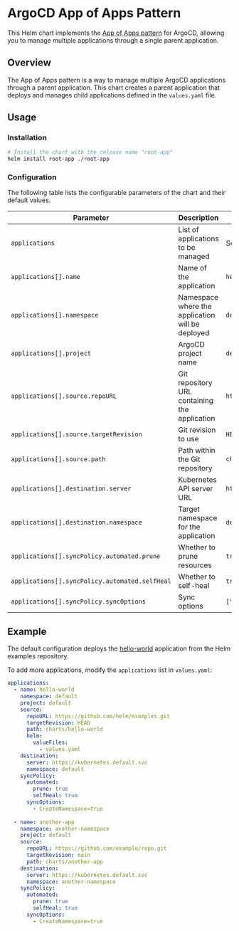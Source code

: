 # ArgoCD App of Apps Pattern

This Helm chart implements the [App of Apps pattern](https://argo-cd.readthedocs.io/en/latest/operator-manual/cluster-bootstrapping/#app-of-apps-pattern) for ArgoCD, allowing you to manage multiple applications through a single parent application.

## Overview

The App of Apps pattern is a way to manage multiple ArgoCD applications through a parent application. This chart creates a parent application that deploys and manages child applications defined in the `values.yaml` file.

## Usage

### Installation

```bash
# Install the chart with the release name "root-app"
helm install root-app ./root-app
```

### Configuration

The following table lists the configurable parameters of the chart and their default values.

| Parameter | Description | Default |
|-----------|-------------|---------|
| `applications` | List of applications to be managed | See `values.yaml` |
| `applications[].name` | Name of the application | `hello-world` |
| `applications[].namespace` | Namespace where the application will be deployed | `default` |
| `applications[].project` | ArgoCD project name | `default` |
| `applications[].source.repoURL` | Git repository URL containing the application | `https://github.com/helm/examples.git` |
| `applications[].source.targetRevision` | Git revision to use | `HEAD` |
| `applications[].source.path` | Path within the Git repository | `charts/hello-world` |
| `applications[].destination.server` | Kubernetes API server URL | `https://kubernetes.default.svc` |
| `applications[].destination.namespace` | Target namespace for the application | `default` |
| `applications[].syncPolicy.automated.prune` | Whether to prune resources | `true` |
| `applications[].syncPolicy.automated.selfHeal` | Whether to self-heal | `true` |
| `applications[].syncPolicy.syncOptions` | Sync options | `["CreateNamespace=true"]` |

## Example

The default configuration deploys the [hello-world](https://github.com/helm/examples/tree/main/charts/hello-world) application from the Helm examples repository.

To add more applications, modify the `applications` list in `values.yaml`:

```yaml
applications:
  - name: hello-world
    namespace: default
    project: default
    source:
      repoURL: https://github.com/helm/examples.git
      targetRevision: HEAD
      path: charts/hello-world
      helm:
        valueFiles:
          - values.yaml
    destination:
      server: https://kubernetes.default.svc
      namespace: default
    syncPolicy:
      automated:
        prune: true
        selfHeal: true
      syncOptions:
        - CreateNamespace=true
  
  - name: another-app
    namespace: another-namespace
    project: default
    source:
      repoURL: https://github.com/example/repo.git
      targetRevision: main
      path: charts/another-app
    destination:
      server: https://kubernetes.default.svc
      namespace: another-namespace
    syncPolicy:
      automated:
        prune: true
        selfHeal: true
      syncOptions:
        - CreateNamespace=true
